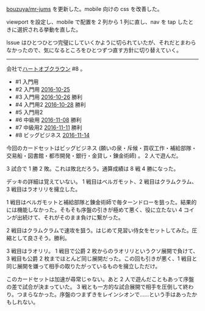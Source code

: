 [bouzuya/mr-jums][] を更新した。mobile 向けの css を改善した。

viewport を設定し、mobile で配置を 2 列から 1 列に直し、nav を tap したときに選択される挙動を直した。

Issue はひとつひとつ完璧にしていくかように切られていたが、それだとまわらなかったので、気になるところをひとつずつ直す方針に切り替えていく。

-----

会社で[ハートオブクラウン](http://hatokura.flipflops.jp) #8 。

- #1 入門用
- #2 入門用 [2016-10-25][]
- #3 入門用 [2016-10-26][] 勝利
- #4 入門用2 [2016-10-28][] 勝利
- #5 入門用2
- #6 中級用 [2016-11-08][] 勝利
- #7 中級用2 [2016-11-11][] 勝利
- #8 ビッグビジネス [2016-11-14][]

今回のカードセットはビッグビジネス (願いの泉・斥候・買収工作・補給部隊・交易船・図書館・都市開発・銀行・金貸し・錬金術師) 。 2 人で遊んだ。

3 試合で 1 勝 2 敗。これは敗北だろう。通算成績は 8 戦 4 勝になった。

デッキの詳細は覚えていない。 1 戦目はベルガモット、2 戦目はクラムクラム、 3 戦目はラオリリを擁立した。

1 戦目はベルガモットと補給部隊と錬金術師で毎ターンドローを狙った。結果的には機能しなかった。そもそも序盤の引きが極めて悪く、役に立たない 4 コインが出続けて、それがそのまま負けに繋がった。

2 戦目はクラムクラムで速攻を狙う。はじめて見習い侍女をセットしてみた。圧縮として良さそう。勝利。

3 戦目はラオリリ。 1 戦目で公爵 2 枚からのラオリリというクソ展開で負けて、 3 戦目も公爵 2 枚までほとんど同じ展開だった。この回も引きが悪く、1 戦目と同じ展開を嫌って相手の取りたがっているものを擁立しただけ。

このカードセットは加速が尋常じゃない。あと 2 人で遊んだこともあって序盤の差で試合が決まっていた。 3 戦とも一方的な試合展開で相手を圧倒して終わり。つまらなかった。序盤のつまずきをレインシオンで……という手はあったかもしれない。

[bouzuya/mr-jums]: https://github.com/bouzuya/mr-jums
[2016-10-25]: http://blog.bouzuya.net/2016/10/25/
[2016-10-26]: http://blog.bouzuya.net/2016/10/26/
[2016-10-28]: http://blog.bouzuya.net/2016/10/28/
[2016-11-08]: http://blog.bouzuya.net/2016/11/08/
[2016-11-11]: http://blog.bouzuya.net/2016/11/11/
[2016-11-14]: http://blog.bouzuya.net/2016/11/14/

